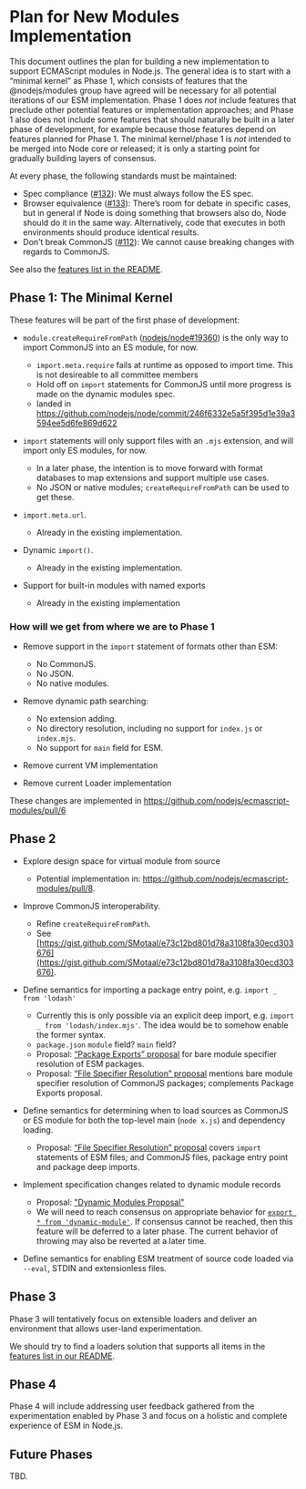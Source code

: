 # Plan for New Modules Implementation

This document outlines the plan for building a new implementation to support ECMAScript modules in Node.js. The general idea is to start with a “minimal kernel” as Phase 1, which consists of features that the @nodejs/modules group have agreed will be necessary for all potential iterations of our ESM implementation. Phase 1 does _not_ include features that preclude other potential features or implementation approaches; and Phase 1 also does not include some features that should naturally be built in a later phase of development, for example because those features depend on features planned for Phase 1. The minimal kernel/phase 1 is _not_ intended to be merged into Node core or released; it is only a starting point for gradually building layers of consensus.

At every phase, the following standards must be maintained:

* Spec compliance ([#132](https://github.com/nodejs/modules/issues/132)): We must always follow the ES spec.
* Browser equivalence ([#133](https://github.com/nodejs/modules/issues/133)): There’s room for debate in specific cases, but in general if Node is doing something that browsers also do, Node should do it in the same way. Alternatively, code that executes in both environments should produce identical results.
* Don’t break CommonJS ([#112](https://github.com/nodejs/modules/issues/112)): We cannot cause breaking changes with regards to CommonJS.

See also the [features list in the README](https://github.com/nodejs/modules#features).

## Phase 1: The Minimal Kernel

These features will be part of the first phase of development:

* `module.createRequireFromPath` ([nodejs/node#19360](https://github.com/nodejs/node/pull/19360)) is the only way to import CommonJS into an ES module, for now.
  - `import.meta.require` fails at runtime as opposed to import time. This is not desireable to all committee members
  - Hold off on `import` statements for CommonJS until more progress is made on the dynamic modules spec.
  - landed in https://github.com/nodejs/node/commit/246f6332e5a5f395d1e39a3594ee5d6fe869d622

* `import` statements will only support files with an `.mjs` extension, and will import only ES modules, for now.
  - In a later phase, the intention is to move forward with format databases to map extensions and support multiple use cases.
  - No JSON or native modules; `createRequireFromPath` can be used to get these.

* `import.meta.url`.
  - Already in the existing implementation.

* Dynamic `import()`.
  - Already in the existing implementation.

* Support for built-in modules with named exports
  - Already in the existing implementation

### How will we get from where we are to Phase 1

* Remove support in the `import` statement of formats other than ESM:
  - No CommonJS.
  - No JSON.
  - No native modules.

* Remove dynamic path searching:
  - No extension adding.
  - No directory resolution, including no support for `index.js` or `index.mjs`.
  - No support for `main` field for ESM.

* Remove current VM implementation

* Remove current Loader implementation

These changes are implemented in https://github.com/nodejs/ecmascript-modules/pull/6

## Phase 2

* Explore design space for virtual module from source
  - Potential implementation in: https://github.com/nodejs/ecmascript-modules/pull/8.

* Improve CommonJS interoperability.
  - Refine `createRequireFromPath`.
  - See [https://gist.github.com/SMotaal/e73c12bd801d78a3108fa30ecd303676](https://gist.github.com/SMotaal/e73c12bd801d78a3108fa30ecd303676).

* Define semantics for importing a package entry point, e.g. `import _ from 'lodash'`
  - Currently this is only possible via an explicit deep import, e.g. `import _ from 'lodash/index.mjs'`. The idea would be to somehow enable the former syntax.
  - `package.json` `module` field? `main` field?
  - Proposal: [“Package Exports” proposal](https://github.com/jkrems/proposal-pkg-exports) for bare module specifier resolution of ESM packages.
  - Proposal: [“File Specifier Resolution” proposal](https://github.com/GeoffreyBooth/node-import-file-specifier-resolution-proposal) mentions bare module specifier resolution of CommonJS packages; complements Package Exports proposal.

* Define semantics for determining when to load sources as CommonJS or ES module for both the top-level main (`node x.js`) and dependency loading.
  - Proposal: [“File Specifier Resolution” proposal](https://github.com/GeoffreyBooth/node-import-file-specifier-resolution-proposal) covers `import` statements of ESM files; and CommonJS files, package entry point and package deep imports.

* Implement specification changes related to dynamic module records
  - Proposal: ["Dynamic Modules Proposal"](https://github.com/nodejs/dynamic-modules/)
  - We will need to reach consensus on appropriate behavior for [`export * from 'dynamic-module'`](https://github.com/nodejs/dynamic-modules/pull/11). If consensus cannot be reached, then this feature will be deferred to a later phase. The current behavior of throwing may also be reverted at a later time.

* Define semantics for enabling ESM treatment of source code loaded via `--eval`, STDIN and extensionless files.

## Phase 3

Phase 3 will tentatively focus on extensible loaders and deliver an environment that allows user-land experimentation.

We should try to find a loaders solution that supports all items in the [features list in our README](https://github.com/nodejs/modules/#features).

## Phase 4

Phase 4 will include addressing user feedback gathered from the experimentation enabled by Phase 3 and focus on a holistic and complete experience of ESM in Node.js.

## Future Phases

TBD.
